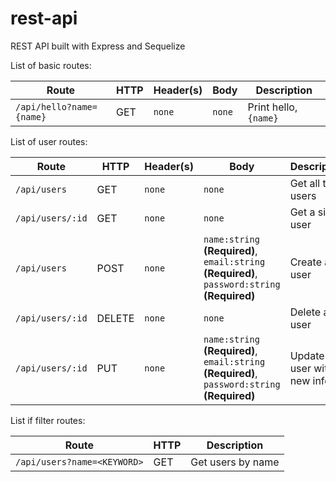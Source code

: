 # rest-api
REST API built with Express and Sequelize

List of basic routes:

Route | HTTP | Header(s) | Body | Description 
--- | --- | --- | --- | ---
`/api/hello?name={name}` | GET  | `none`    | `none` | Print hello, `{name}`


List of user routes:

Route | HTTP | Header(s) | Body | Description
---|---|---|---|---
`/api/users` | GET | `none` | `none` | Get all the users
`/api/users/:id` | GET | `none` | `none` | Get a single user
`/api/users` | POST | `none` | `name:string` __(Required)__,<br>`email:string` __(Required)__,<br>`password:string` __(Required)__ | Create a user
`/api/users/:id` | DELETE | `none` | `none` | Delete a user
`/api/users/:id` | PUT | `none` |`name:string` __(Required)__,<br>`email:string` __(Required)__,<br>`password:string` __(Required)__ | Update a user with new info

List if filter routes:

Route | HTTP | Description
--- | --- | ---
`/api/users?name=<KEYWORD>` | GET | Get users by name
